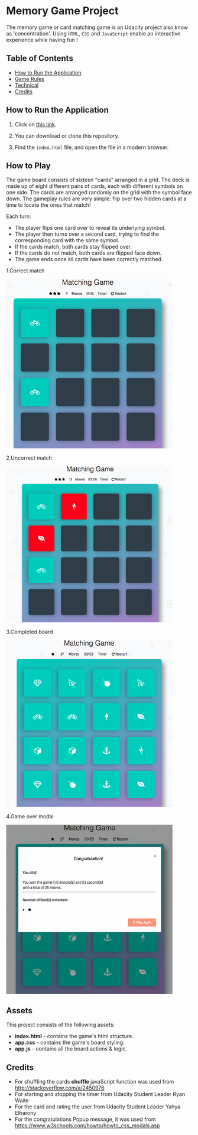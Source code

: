 # Memory Game Project

The memory game or card matching game is an Udacity project also know as 'concentration'. Using `HTML`, `CSS` and `JavaScript` enable an interactive experience while having fun !

## Table of Contents

* [How to Run the Application](#how-to-run-the-application)
* [Game Rules](#game-rules)
* [Technical](#technical)
* [Credits](#credits)

## How to Run the Application

1. Click on [this link](https://damiensco.github.io/memory-game/index.html).

2. You can download or clone this repository.

3. Find the `index.html` file, and open the file in a modern browser.

## How to Play

The game board consists of sixteen "cards" arranged in a grid. The deck is made up of eight different pairs of cards, each with different symbols on one side. The cards are arranged randomly on the grid with the symbol face down. The gameplay rules are very simple: flip over two hidden cards at a time to locate the ones that match!

Each turn:

* The player flips one card over to reveal its underlying symbol.
* The player then turns over a second card, trying to find the corresponding card with the same symbol.
* If the cards match, both cards stay flipped over.
* If the cards do not match, both cards are flipped face down.
* The game ends once all cards have been correctly matched.

1.Correct match

<img src="./img/correctGuess.png" width="450">

2.Uncorrect match

<img src="./img/uncorrectGuess.png" width="450">

3.Completed board

<img src="./img/completeGame.png" width="450">

4.Game over modal

<img src="./img/modalGame.png" width="450">

## Assets

This project consists of the following assets:

* **index.html**  - contains the game's html structure.
* **app.css** - contains the game's board styling.
* **app.js** - contains all the board actions & logic.

## Credits

* For shuffling the cards **shuffle** javaScript function was used from http://stackoverflow.com/a/2450976
* For starting and stopping the timer from Udacity Student Leader Ryan Waite
* For the card and rating the user from Udacity Student Leader Yahya Elharony
* For the congratulations Popup message, it was used from https://www.w3schools.com/howto/howto_css_modals.asp
